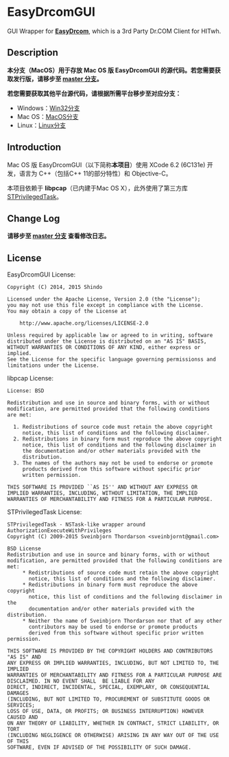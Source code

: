# EasyDrcomGUI
GUI Wrapper for **[EasyDrcom](https://github.com/coverxit/EasyDrcom)**, which is a 3rd Party Dr.COM Client for HITwh.

## Description
**本分支（MacOS）用于存放 Mac OS 版 EasyDrcomGUI 的源代码。若您需要获取发行版，请移步至 [master 分支](https://github.com/coverxit/EasyDrcomGUI)。**

**若您需要获取其他平台源代码，请根据所需平台移步至对应分支：**

* Windows：[Win32分支](https://github.com/coverxit/EasyDrcomGUI/tree/Win32)
* Mac OS：[MacOS分支](https://github.com/coverxit/EasyDrcomGUI/tree/MacOS)
* Linux：[Linux分支](https://github.com/coverxit/EasyDrcomGUI/tree/Linux)

## Introduction
Mac OS 版 EasyDrcomGUI（以下简称**本项目**）使用 XCode 6.2 (6C131e) 开发，语言为 C++（包括C++ 11的部分特性）和 Objective-C。

本项目依赖于 **libpcap**（已内建于Mac OS X），此外使用了第三方库 [STPrivilegedTask](https://github.com/sveinbjornt/STPrivilegedTask)。

## Change Log
**请移步至 [master 分支](https://github.com/coverxit/EasyDrcomGUI) 查看修改日志。**

## License
EasyDrcomGUI License:

	Copyright (C) 2014, 2015 Shindo 
	
	Licensed under the Apache License, Version 2.0 (the "License");
	you may not use this file except in compliance with the License.
	You may obtain a copy of the License at
	
		http://www.apache.org/licenses/LICENSE-2.0
	
	Unless required by applicable law or agreed to in writing, software
	distributed under the License is distributed on an "AS IS" BASIS,
	WITHOUT WARRANTIES OR CONDITIONS OF ANY KIND, either express or implied.
	See the License for the specific language governing permissionss and
	limitations under the License.

libpcap License:

	License: BSD
	
	Redistribution and use in source and binary forms, with or without
	modification, are permitted provided that the following conditions
	are met:
	
	  1. Redistributions of source code must retain the above copyright
	     notice, this list of conditions and the following disclaimer.
	  2. Redistributions in binary form must reproduce the above copyright
	     notice, this list of conditions and the following disclaimer in
	     the documentation and/or other materials provided with the
	     distribution.
	  3. The names of the authors may not be used to endorse or promote
	     products derived from this software without specific prior
	     written permission.
	
	THIS SOFTWARE IS PROVIDED ``AS IS'' AND WITHOUT ANY EXPRESS OR
	IMPLIED WARRANTIES, INCLUDING, WITHOUT LIMITATION, THE IMPLIED
	WARRANTIES OF MERCHANTABILITY AND FITNESS FOR A PARTICULAR PURPOSE.

STPrivilegedTask License:

	STPrivilegedTask - NSTask-like wrapper around AuthorizationExecuteWithPrivileges
	Copyright (C) 2009-2015 Sveinbjorn Thordarson <sveinbjornt@gmail.com>
	 
	BSD License
	Redistribution and use in source and binary forms, with or without
	modification, are permitted provided that the following conditions are met:
	     * Redistributions of source code must retain the above copyright
	       notice, this list of conditions and the following disclaimer.
	     * Redistributions in binary form must reproduce the above copyright
	       notice, this list of conditions and the following disclaimer in the
	       documentation and/or other materials provided with the distribution.
	     * Neither the name of Sveinbjorn Thordarson nor that of any other
	       contributors may be used to endorse or promote products
	       derived from this software without specific prior written permission.
	  
	THIS SOFTWARE IS PROVIDED BY THE COPYRIGHT HOLDERS AND CONTRIBUTORS "AS IS" AND
	ANY EXPRESS OR IMPLIED WARRANTIES, INCLUDING, BUT NOT LIMITED TO, THE IMPLIED
	WARRANTIES OF MERCHANTABILITY AND FITNESS FOR A PARTICULAR PURPOSE ARE
	DISCLAIMED. IN NO EVENT SHALL  BE LIABLE FOR ANY
	DIRECT, INDIRECT, INCIDENTAL, SPECIAL, EXEMPLARY, OR CONSEQUENTIAL DAMAGES
	(INCLUDING, BUT NOT LIMITED TO, PROCUREMENT OF SUBSTITUTE GOODS OR SERVICES;
	LOSS OF USE, DATA, OR PROFITS; OR BUSINESS INTERRUPTION) HOWEVER CAUSED AND
	ON ANY THEORY OF LIABILITY, WHETHER IN CONTRACT, STRICT LIABILITY, OR TORT
	(INCLUDING NEGLIGENCE OR OTHERWISE) ARISING IN ANY WAY OUT OF THE USE OF THIS
	SOFTWARE, EVEN IF ADVISED OF THE POSSIBILITY OF SUCH DAMAGE.
